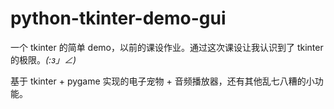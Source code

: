 # python-tkinter-demo-gui
一个 tkinter 的简单 demo，以前的课设作业。通过这次课设让我认识到了 tkinter 的极限。_(:з」∠)_

基于 tkinter + pygame 实现的电子宠物 + 音频播放器，还有其他乱七八糟的小功能。
